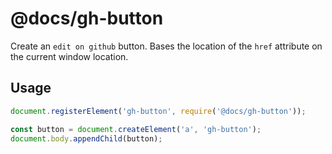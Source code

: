 # @docs/gh-button
Create an `edit on github` button. Bases the location of the `href` attribute
on the current window location.

## Usage
```js
document.registerElement('gh-button', require('@docs/gh-button'));

const button = document.createElement('a', 'gh-button');
document.body.appendChild(button);
```
